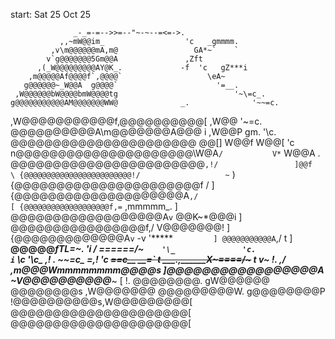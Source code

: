 start: Sat 25 Oct 25

                  _-_=-=-->>=--"~-~--=<=->.
               ,,~mW@@im_                  'c   _gmmmm.
             ,v\m@@@@@@mA,m@                 GA*~`    `
            v`g@@@@@@@5Gm@@A               ,Zft
          ,(_W@@@@@@@@@AY@K_.             -f  'c   gZ***i
        ,m@@@@@Af@@@@f`,@@@@`                   \eA~
       g@@@@@@~_W@@A  g@@@@`                      '=__.
     ,W@@@@@@bW@@@@bmW@@@@tg                          '~\=c_.
    g@@@@@@@@@@@AM@@@@@@@WW@              _.              '~~=c.
   ,W@@@@@@@@@@@f,@@@@@@@@@@[            ,W@@                   '~=c.
   @@@@@@@@@@A\m@@@@@@@A@@@ i          ,W@@P    gm.                 '\c.
  @@@@@@@@@@@@@@@@@@@@@@ @@[]           W@@f    W@@[                   'c
 n@@@@@@@@@@@@@@@@@@@@@\W@A`/           V*`    W@@A                      \.
 @@@@@@@@@@@@@@@@@@@@@@@`,!/                 ]@@f                          \
{@@@@@@@@@@@@@@@@@@@@@@@@!/                   ~`                            )
{@@@@@@@@@@@@@@@@@@@@@@f /                                                  ]
{@@@@@@@@@@@@@@@@@@@@A`,/                                                   [
{@@@@@@@@@@@@@@@@@@@f,=`                                    ,mmmmm_.        ]
 @@@@@@@@@@@@@@@@@@A`v`                                    @@K~*@@@i        ]
 @@@@@@@@@@@@@@@@f,/                                       V@@@@@@@!        ]
 {@@@@@@@@@@@@@A`v`             -v                          '*****`         ]
  @@@@@@@@@@@A`,/                t                                          ]
  **@@@@@**fTL=~\.                'i                                       /
   \======/~`    '\_               'c.                                   i`
                    \c               '\c_                              ,!
                      \.                 ~~\=c_                    \=,!
                       'c                      ~~==c__         __=`
                         t               ___.,______X~\====/~~~
                          t            v~
                          !.         ,/
                      ,m@@@Wmmmmmmmm@@@@s
                      ]@@@@@@@@@@@@@@@@@A
                       ~V*@@@@@@@@@@***~
                           [       !.
                   @@@@@@@@.       gW@@@@@@
                   @@@@@@@@s      ,W@@@@@@@
                   @@@@@@@@@W.   g@@@@@@@@P
                   !@@@@@@@@@@s,W@@@@@@@@@[
                    @@@@@@@@@@@@@@@@@@@@@[
                    @@@@@@@@@@@@@@@@@@@@@[
